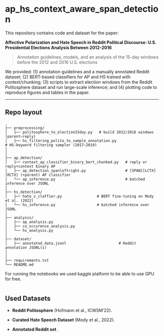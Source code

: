 # ap_hs_context_aware_span_detection

This repository contains code and dataset for the paper:

**Affective Polarization and Hate Speech in Reddit Political Discourse: U.S.
Presidential Elections Analysis Between 2012-2016**

> Annotation guidelines, models, and an analysis of the 15-day windows before the 2012 and 2016 U.S. elections

We provided: (1) annotation guidelines and a manually annotated Reddit dataset; (2) BERT-based classifiers for AP and HS trained with context/chunking; (3) scripts to extract election windows from the Reddit Politosphere dataset and run large-scale inference; and (4) plotting code to reproduce figures and tables in the paper.

---

## Repo layout

```
.
├── preprocessing/
│   ├── politosphere_to_election15day.py   # build 2012/2016 windows (parent–reply)
│   ├── hs_filtering_polito_to_sample_annotation.py                        # HS-keyword filtering sampler (2017–2019)
│   
│
├── ap_detection/
│   ├── context_ap_classifier_binary_bert_chunked.py   # reply or reply+context binary AP
│   ├── ap_detection_spanleftright.py                  # [SPAN][LCTX][RCTX] (+parent) AP classifier
│   └── ap_inference.py                                # batched inference over JSONL
│
├── hs_detection/
│   ├── hate_s_claffier.py                # BERT fine-tuning on Mody et al. (2022)
│   └── hs_inference.py                   # batched inference over JSONL
│
├── analysis/
│   ├── ap_analysis.py               
│   ├── co_occurence_analysis.py              
│   └── hs_analysis.py                          
│
├── dataset/
│   ├── annotated_data.jsonl                        # Reddit annotation JSONL(s)
│   
│
├── requirements.txt
└── README.md
```

For running the notebooks we used kaggle platform to be able to use GPU for free. 
```
```
## Used Datasets

* **Reddit Politosphere** (Hofmann et al., ICWSM’22).

* **Curated Hate Speech Dataset** (Mody et al., 2022).

* **Annotated Reddit set** .

```
